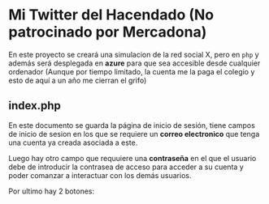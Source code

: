 # Mi Twitter del Hacendado (No patrocinado por Mercadona)
En este proyecto se creará una simulacion de la red social X, pero en ``php`` y además será desplegada en **azure** para que sea accesible desde cualquier ordenador (Aunque por tiempo limitado, la cuenta me la paga el colegio y esto de aquí a un año me cierran el grifo)

## index.php
En este documento se guarda la página de inicio de sesión, tiene campos de inicio de sesion en los que se requiere un **correo electronico** que tenga una cuenta ya creada asociada a este.

Luego hay otro campo que requuiere una **contraseña** en el que el usuario debe de introducir la contrasea de acceso para acceder a su cuenta y poder comanzar a interactuar con los demás usuarios.

Por ultimo hay 2 botones:
